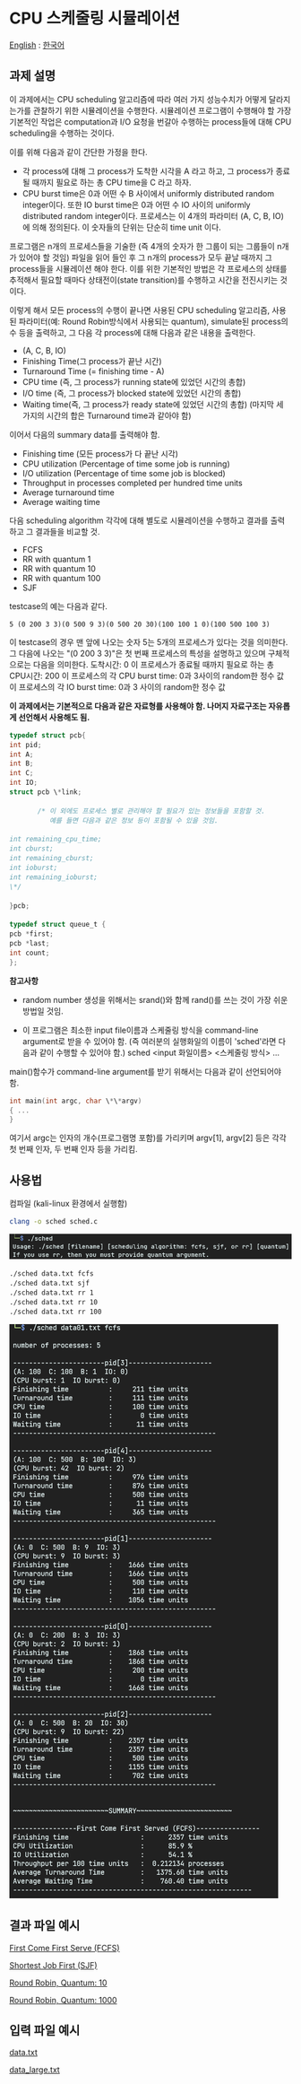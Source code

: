 # CPU 스케줄링 시뮬레이션

[English](./README.md) : [한국어](./README_kr.md)

## 과제 설명

이 과제에서는 CPU scheduling 알고리즘에 따라 여러 가지 성능수치가 어떻게 달라지는가를 관찰하기 위한 시뮬레이션을 수행한다. 시뮬레이션 프로그램이 수행해야 할 가장 기본적인 작업은 computation과 I/O 요청을 번갈아 수행하는 process들에 대해 CPU scheduling을 수행하는 것이다.

이를 위해 다음과 같이 간단한 가정을 한다.

- 각 process에 대해 그 process가 도착한 시각을 A 라고 하고, 그 process가 종료될 때까지 필요로 하는 총 CPU time을 C 라고 하자.
- CPU burst time은 0과 어떤 수 B 사이에서 uniformly distributed random integer이다. 또한 IO burst time은 0과 어떤 수 IO 사이의 uniformly distributed random integer이다.
  프로세스는 이 4개의 파라미터 (A, C, B, IO) 에 의해 정의된다. 이 숫자들의 단위는 단순히 time unit 이다.

프로그램은 n개의 프로세스들을 기술한 (즉 4개의 숫자가 한 그룹이 되는 그룹들이 n개가 있어야 할 것임) 파일을 읽어 들인 후 그 n개의 process가 모두 끝날 때까지 그 process들을 시뮬레이션 해야 한다. 이를 위한 기본적인 방법은 각 프로세스의 상태를 추적해서 필요할 때마다 상태전이(state transition)를 수행하고 시간을 전진시키는 것이다.

이렇게 해서 모든 process의 수행이 끝나면 사용된 CPU scheduling 알고리즘, 사용된 파라미터(예: Round Robin방식에서 사용되는 quantum), simulate된 process의 수 등을 출력하고, 그 다음 각 process에 대해 다음과 같은 내용을 출력한다.

- (A, C, B, IO)
- Finishing Time(그 process가 끝난 시간)
- Turnaround Time (= finishing time - A)
- CPU time (즉, 그 process가 running state에 있었던 시간의 총합)
- I/O time (즉, 그 process가 blocked state에 있었던 시간의 총합)
- Waiting time(즉, 그 process가 ready state에 있었던 시간의 총합)
  (마지막 세 가지의 시간의 합은 Turnaround time과 같아야 함)

이어서 다음의 summary data를 출력해야 함.

- Finishing time (모든 process가 다 끝난 시각)
- CPU utilization (Percentage of time some job is running)
- I/O utilization (Percentage of time some job is blocked)
- Throughput in processes completed per hundred time units
- Average turnaround time
- Average waiting time

다음 scheduling algorithm 각각에 대해 별도로 시뮬레이션을 수행하고 결과를 출력하고 그 결과들을 비교할 것.

- FCFS
- RR with quantum 1
- RR with quantum 10
- RR with quantum 100
- SJF

testcase의 예는 다음과 같다.

```
5 (0 200 3 3)(0 500 9 3)(0 500 20 30)(100 100 1 0)(100 500 100 3)
```

이 testcase의 경우 맨 앞에 나오는 숫자 5는 5개의 프로세스가 있다는 것을 의미한다. 그 다음에 나오는 "(0 200 3 3)"은 첫 번째 프로세스의 특성을 설명하고 있으며 구체적으로는 다음을 의미한다.
도착시간: 0
이 프로세스가 종료될 때까지 필요로 하는 총 CPU시간: 200
이 프로세스의 각 CPU burst time: 0과 3사이의 random한 정수 값
이 프로세스의 각 IO burst time: 0과 3 사이의 random한 정수 값

**이 과제에서는 기본적으로 다음과 같은 자료형를 사용해야 함. 나머지 자료구조는 자유롭게 선언해서 사용해도 됨.**

```c
typedef struct pcb{
int pid;
int A;
int B;
int C;
int IO;
struct pcb \*link;

       /* 이 외에도 프로세스 별로 관리해야 할 필요가 있는 정보들을 포함할 것.
          예를 들면 다음과 같은 정보 등이 포함될 수 있을 것임.

int remaining_cpu_time;
int cburst;
int remaining_cburst;
int ioburst;
int remaining_ioburst;
\*/

}pcb;

typedef struct queue_t {
pcb *first;
pcb *last;
int count;
};
```

**참고사항**

- random number 생성을 위해서는 srand()와 함께 rand()를 쓰는 것이 가장 쉬운 방법일 것임.

- 이 프로그램은 최소한 input file이름과 스케줄링 방식을 command-line argument로 받을 수 있어야 함. (즉 여러분의 실행화일의 이름이 'sched'라면 다음과 같이 수행할 수 있어야 함.)
  sched <input 화일이름> <스케줄링 방식> ...

main()함수가 command-line argument를 받기 위해서는 다음과 같이 선언되어야 함.

```c
int main(int argc, char \*\*argv)
{ ...
}
```

여기서 argc는 인자의 개수(프로그램명 포함)를 가리키며 argv[1], argv[2] 등은 각각 첫 번째 인자, 두 번째 인자 등을 가리킴.

## 사용법

컴파일 (kali-linux 환경에서 실행함)

```bash
clang -o sched sched.c
```

![usage](./output/usage.png)

```bash
./sched data.txt fcfs
./sched data.txt sjf
./sched data.txt rr 1
./sched data.txt rr 10
./sched data.txt rr 100
```

![fcfs output sample](./output/fcfs.png)

## 결과 파일 예시

[First Come First Serve \(FCFS\)](./output/fcfs.txt)

[Shortest Job First \(SJF\)](./output/sjf.txt)

[Round Robin, Quantum: 10](./output/rr_q10.txt)

[Round Robin, Quantum: 1000](./output/rr_q1000.txt)

## 입력 파일 예시

[data.txt](./data.txt)

[data_large.txt](./data_large.txt)
